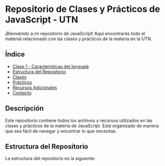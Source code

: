 # Repositorio de Clases y Prácticos de JavaScript - UTN

¡Bienvenido a mi repositorio de JavaScript! Aquí encontrarás todo el material relacionado con las clases y prácticos de la materia en la UTN.

## Índice

- [Clase 1 - Caracteristicas del lenguaje](Teoria/clase1.js)
- [Estructura del Repositorio](#estructura-del-repositorio)
- [Clases](#clases)
- [Prácticos](#prácticos)
- [Recursos Adicionales](#recursos-adicionales)
- [Contacto](#contacto)

## Descripción

Este repositorio contiene todos los archivos y recursos utilizados en las clases y prácticos de la materia de JavaScript. Está organizado de manera que sea fácil de navegar y encontrar lo que necesitas.

## Estructura del Repositorio

La estructura del repositorio es la siguiente:
